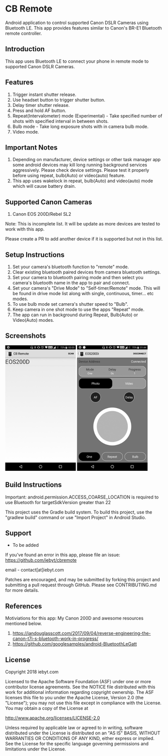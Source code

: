 
CB Remote
===================================

Android application to control supported Canon DSLR Cameras using Bluetooth LE. This app provides features similar to Canon's BR-E1 Bluetooth remote controller.

Introduction
------------

This app uses Bluetooth LE to connect your phone in remote mode to supported Canon DSLR Cameras.

Features
------------
1. Trigger instant shutter release.
1. Use headset button to trigger shutter button.
1. Delay timer shutter release.
1. Press and hold AF button.
1. Repeat(Intervalometer) mode (Experimental) - Take specified number of shots with specified interval in between shots.
1. Bulb mode - Take long exposure shots with in camera bulb mode.
1. Video mode.

Important Notes
------------
1. Depending on manufacturer, device settings or other task manager app some android devices may kill long running background services aggressively. Please check device settings. Please test it properly before using repeat, bulb(Auto) or video(auto) feature.
1. This app uses wakelock in repeat, bulb(Auto) and video(auto) mode which will cause battery drain.


Supported Canon Cameras
------------
1. Canon EOS 200D/Rebel SL2

Note: This is incomplete list. It will be update as more devices are tested to work with this app.

Please create a PR to add another device if it is supported but not in this list.

Setup Instructions
------------
1. Set your camera's bluetooth function to "remote" mode.
1. Clear existing bluetooth paired devices from camera bluetooth settings.
1. Set your camera to bluetooth pairing mode and then select you camera's bluetooth name in the app to pair and connect.
1. Set your camera's "Drive Mode" to "Self-timer/Remote" mode. This will be found in drive mode list along with single, continuous, timer... etc modes.
1. To use bulb mode set camera's shutter speed to "Bulb".
1. Keep camera in one shot mode to use the apps "Repeat" mode.
1. The app can run in background during Repeat, Bulb(Auto) or Video(Auto) modes.


Screenshots
-------------

<img src="screenshots/1-main.jpg" height="400" alt="Screenshot"/> <img src="screenshots/2-controls.jpg" height="400" alt="Screenshot"/> 

Build Instructions
---------------

Important: android.permission.ACCESS_COARSE_LOCATION is required to use Bluetooth for targetSdkVersion greater than 22

This project uses the Gradle build system. To build this project, use the
"gradlew build" command or use "Import Project" in Android Studio.

Support
-------

- To be added

If you've found an error in this app, please file an issue:
https://github.com/iebyt/cbremote

email - contact[at]iebyt.com

Patches are encouraged, and may be submitted by forking this project and
submitting a pull request through GitHub. Please see CONTRIBUTING.md for more details.

References
-------

Motiviations for this app: My Canon 200D and awesome resources mentioned below.

1. https://iandouglasscott.com/2017/09/04/reverse-engineering-the-canon-t7i-s-bluetooth-work-in-progress/
1. https://github.com/googlesamples/android-BluetoothLeGatt


License
-------

Copyright 2018 iebyt.com

Licensed to the Apache Software Foundation (ASF) under one or more contributor
license agreements.  See the NOTICE file distributed with this work for
additional information regarding copyright ownership.  The ASF licenses this
file to you under the Apache License, Version 2.0 (the "License"); you may not
use this file except in compliance with the License.  You may obtain a copy of
the License at

http://www.apache.org/licenses/LICENSE-2.0

Unless required by applicable law or agreed to in writing, software
distributed under the License is distributed on an "AS IS" BASIS, WITHOUT
WARRANTIES OR CONDITIONS OF ANY KIND, either express or implied.  See the
License for the specific language governing permissions and limitations under
the License.
